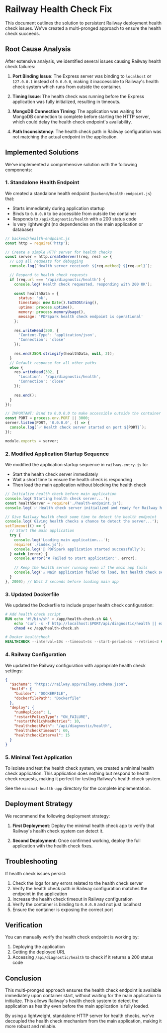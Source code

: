 # Railway Health Check Fix

This document outlines the solution to persistent Railway deployment health check issues. We've created a multi-pronged approach to ensure the health check succeeds.

## Root Cause Analysis

After extensive analysis, we identified several issues causing Railway health check failures:

1. **Port Binding Issue**: The Express server was binding to `localhost` or `127.0.0.1` instead of `0.0.0.0`, making it inaccessible to Railway's health check system which runs from outside the container.

2. **Timing Issue**: The health check was running before the Express application was fully initialized, resulting in timeouts.

3. **MongoDB Connection Timing**: The application was waiting for MongoDB connection to complete before starting the HTTP server, which could delay the health check endpoint's availability.

4. **Path Inconsistency**: The health check path in Railway configuration was not matching the actual endpoint in the application.

## Implemented Solutions

We've implemented a comprehensive solution with the following components:

### 1. Standalone Health Endpoint

We created a standalone health endpoint (`backend/health-endpoint.js`) that:
- Starts immediately during application startup
- Binds to `0.0.0.0` to be accessible from outside the container
- Responds to `/api/diagnostic/health` with a 200 status code
- Is very lightweight (no dependencies on the main application or database)

```javascript
// backend/health-endpoint.js
const http = require('http');

// Create a simple HTTP server for health checks
const server = http.createServer((req, res) => {
  // Log all requests for debugging
  console.log(`Health server received: ${req.method} ${req.url}`);

  // Respond to health check requests
  if (req.url === '/api/diagnostic/health') {
    console.log('Health check requested, responding with 200 OK');
    
    const healthData = {
      status: 'ok',
      timestamp: new Date().toISOString(),
      uptime: process.uptime(),
      memory: process.memoryUsage(),
      message: 'PDFSpark health check endpoint is operational'
    };
    
    res.writeHead(200, {
      'Content-Type': 'application/json',
      'Connection': 'close'
    });
    
    res.end(JSON.stringify(healthData, null, 2));
  } 
  // Default response for all other paths
  else {
    res.writeHead(302, {
      'Location': '/api/diagnostic/health',
      'Connection': 'close'
    });
    
    res.end();
  }
});

// IMPORTANT: Bind to 0.0.0.0 to make accessible outside the container
const PORT = process.env.PORT || 3000;
server.listen(PORT, '0.0.0.0', () => {
  console.log(`✅ Health check server started on port ${PORT}`);
});

module.exports = server;
```

### 2. Modified Application Startup Sequence

We modified the application startup sequence in `railway-entry.js` to:
- Start the health check server immediately
- Wait a short time to ensure the health check is responding
- Then load the main application without blocking the health check

```javascript
// Initialize health check before main application
console.log('Starting health check server...');
const healthServer = require('./health-endpoint.js');
console.log('✅ Health check server initialized and ready for Railway health checks');

// Give Railway health check some time to detect the health endpoint
console.log('Giving health checks a chance to detect the server...');
setTimeout(() => {
  // Start the main application
  try {
    console.log('Loading main application...');
    require('./index.js');
    console.log('🚀 PDFSpark application started successfully');
  } catch (error) {
    console.error('❌ Failed to start application:', error);
    
    // Keep the health server running even if the main app fails
    console.log('⚠️ Main application failed to load, but health check server remains active');
  }
}, 2000); // Wait 2 seconds before loading main app
```

### 3. Updated Dockerfile

We updated the Dockerfile to include proper health check configuration:

```dockerfile
# Add health check script
RUN echo '#!/bin/sh' > /app/health-check.sh && \
    echo 'curl -s -f http://localhost:$PORT/api/diagnostic/health || exit 1' >> /app/health-check.sh && \
    chmod +x /app/health-check.sh

# Docker healthcheck
HEALTHCHECK --interval=10s --timeout=5s --start-period=5s --retries=3 CMD /app/health-check.sh
```

### 4. Railway Configuration

We updated the Railway configuration with appropriate health check settings:

```json
{
  "$schema": "https://railway.app/railway.schema.json",
  "build": {
    "builder": "DOCKERFILE",
    "dockerfilePath": "Dockerfile"
  },
  "deploy": {
    "numReplicas": 1,
    "restartPolicyType": "ON_FAILURE",
    "restartPolicyMaxRetries": 10,
    "healthcheckPath": "/api/diagnostic/health",
    "healthcheckTimeout": 60,
    "healthcheckInterval": 15
  }
}
```

### 5. Minimal Test Application

To isolate and test the health check system, we created a minimal health check application. This application does nothing but respond to health check requests, making it perfect for testing Railway's health check system.

See the `minimal-health-app` directory for the complete implementation.

## Deployment Strategy

We recommend the following deployment strategy:

1. **First Deployment**: Deploy the minimal health check app to verify that Railway's health check system can detect it.

2. **Second Deployment**: Once confirmed working, deploy the full application with the health check fixes.

## Troubleshooting

If health check issues persist:

1. Check the logs for any errors related to the health check server
2. Verify the health check path in Railway configuration matches the endpoint in the application
3. Increase the health check timeout in Railway configuration
4. Verify the container is binding to `0.0.0.0` and not just localhost
5. Ensure the container is exposing the correct port

## Verification

You can manually verify the health check endpoint is working by:

1. Deploying the application
2. Getting the deployed URL
3. Accessing `/api/diagnostic/health` to check if it returns a 200 status code

## Conclusion

This multi-pronged approach ensures the health check endpoint is available immediately upon container start, without waiting for the main application to initialize. This allows Railway's health check system to detect the application as healthy even before the main application is fully loaded.

By using a lightweight, standalone HTTP server for health checks, we've decoupled the health check mechanism from the main application, making it more robust and reliable.